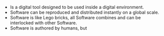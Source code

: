 - Is a digital tool designed to be used inside a digital environment.
- Software can be reproduced and distributed instantly on a global scale.
- Software is like Lego bricks, all Software combines and can be interlocked with other Software.
- Software is authored by humans, but